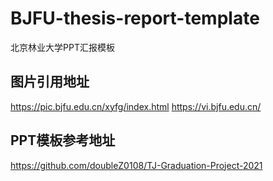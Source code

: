# BJFU-thesis-report-template
北京林业大学PPT汇报模板

## 图片引用地址
https://pic.bjfu.edu.cn/xyfg/index.html
https://vi.bjfu.edu.cn/

## PPT模板参考地址
https://github.com/doubleZ0108/TJ-Graduation-Project-2021
